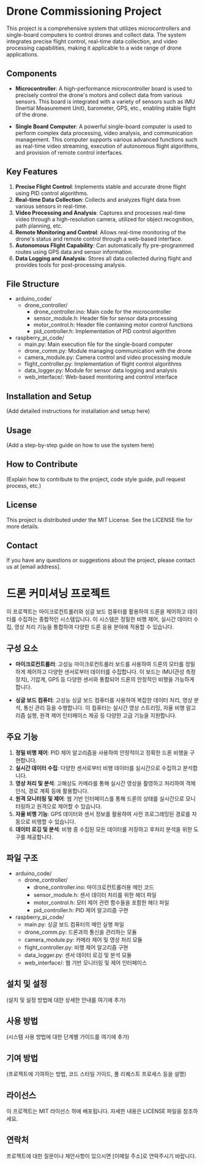 # Drone Commissioning Project

This project is a comprehensive system that utilizes microcontrollers and single-board computers to control drones and collect data. The system integrates precise flight control, real-time data collection, and video processing capabilities, making it applicable to a wide range of drone applications.

## Components

- **Microcontroller**: A high-performance microcontroller board is used to precisely control the drone's motors and collect data from various sensors. This board is integrated with a variety of sensors such as IMU (Inertial Measurement Unit), barometer, GPS, etc., enabling stable flight of the drone.

- **Single Board Computer**: A powerful single-board computer is used to perform complex data processing, video analysis, and communication management. This computer supports various advanced functions such as real-time video streaming, execution of autonomous flight algorithms, and provision of remote control interfaces.

## Key Features

1. **Precise Flight Control**: Implements stable and accurate drone flight using PID control algorithms.
2. **Real-time Data Collection**: Collects and analyzes flight data from various sensors in real-time.
3. **Video Processing and Analysis**: Captures and processes real-time video through a high-resolution camera, utilized for object recognition, path planning, etc.
4. **Remote Monitoring and Control**: Allows real-time monitoring of the drone's status and remote control through a web-based interface.
5. **Autonomous Flight Capability**: Can automatically fly pre-programmed routes using GPS data and sensor information.
6. **Data Logging and Analysis**: Stores all data collected during flight and provides tools for post-processing analysis.

## File Structure

- arduino_code/
  - drone_controller/
    - drone_controller.ino: Main code for the microcontroller
    - sensor_module.h: Header file for sensor data processing
    - motor_control.h: Header file containing motor control functions
    - pid_controller.h: Implementation of PID control algorithm
- raspberry_pi_code/
  - main.py: Main execution file for the single-board computer
  - drone_comm.py: Module managing communication with the drone
  - camera_module.py: Camera control and video processing module
  - flight_controller.py: Implementation of flight control algorithms
  - data_logger.py: Module for sensor data logging and analysis
  - web_interface/: Web-based monitoring and control interface

## Installation and Setup

(Add detailed instructions for installation and setup here)

## Usage

(Add a step-by-step guide on how to use the system here)

## How to Contribute

(Explain how to contribute to the project, code style guide, pull request process, etc.)

## License

This project is distributed under the MIT License. See the LICENSE file for more details.

## Contact

If you have any questions or suggestions about the project, please contact us at [email address].

# 드론 커미셔닝 프로젝트

이 프로젝트는 마이크로컨트롤러와 싱글 보드 컴퓨터를 활용하여 드론을 제어하고 데이터를 수집하는 종합적인 시스템입니다. 이 시스템은 정밀한 비행 제어, 실시간 데이터 수집, 영상 처리 기능을 통합하여 다양한 드론 응용 분야에 적용할 수 있습니다.

## 구성 요소

- **마이크로컨트롤러**: 고성능 마이크로컨트롤러 보드를 사용하여 드론의 모터를 정밀하게 제어하고 다양한 센서로부터 데이터를 수집합니다. 이 보드는 IMU(관성 측정 장치), 기압계, GPS 등 다양한 센서와 통합되어 드론의 안정적인 비행을 가능하게 합니다.

- **싱글 보드 컴퓨터**: 고성능 싱글 보드 컴퓨터를 사용하여 복잡한 데이터 처리, 영상 분석, 통신 관리 등을 수행합니다. 이 컴퓨터는 실시간 영상 스트리밍, 자율 비행 알고리즘 실행, 원격 제어 인터페이스 제공 등 다양한 고급 기능을 지원합니다.

## 주요 기능

1. **정밀 비행 제어**: PID 제어 알고리즘을 사용하여 안정적이고 정확한 드론 비행을 구현합니다.
2. **실시간 데이터 수집**: 다양한 센서로부터 비행 데이터를 실시간으로 수집하고 분석합니다.
3. **영상 처리 및 분석**: 고해상도 카메라를 통해 실시간 영상을 촬영하고 처리하여 객체 인식, 경로 계획 등에 활용합니다.
4. **원격 모니터링 및 제어**: 웹 기반 인터페이스를 통해 드론의 상태를 실시간으로 모니터링하고 원격으로 제어할 수 있습니다.
5. **자율 비행 기능**: GPS 데이터와 센서 정보를 활용하여 사전 프로그래밍된 경로를 자동으로 비행할 수 있습니다.
6. **데이터 로깅 및 분석**: 비행 중 수집된 모든 데이터를 저장하고 후처리 분석을 위한 도구를 제공합니다.

## 파일 구조

- arduino_code/
  - drone_controller/
    - drone_controller.ino: 마이크로컨트롤러용 메인 코드
    - sensor_module.h: 센서 데이터 처리를 위한 헤더 파일
    - motor_control.h: 모터 제어 관련 함수들을 포함한 헤더 파일
    - pid_controller.h: PID 제어 알고리즘 구현
- raspberry_pi_code/
  - main.py: 싱글 보드 컴퓨터의 메인 실행 파일
  - drone_comm.py: 드론과의 통신을 관리하는 모듈
  - camera_module.py: 카메라 제어 및 영상 처리 모듈
  - flight_controller.py: 비행 제어 알고리즘 구현
  - data_logger.py: 센서 데이터 로깅 및 분석 모듈
  - web_interface/: 웹 기반 모니터링 및 제어 인터페이스

## 설치 및 설정

(설치 및 설정 방법에 대한 상세한 안내를 여기에 추가)

## 사용 방법

(시스템 사용 방법에 대한 단계별 가이드를 여기에 추가)

## 기여 방법

(프로젝트에 기여하는 방법, 코드 스타일 가이드, 풀 리퀘스트 프로세스 등을 설명)

## 라이선스

이 프로젝트는 MIT 라이선스 하에 배포됩니다. 자세한 내용은 LICENSE 파일을 참조하세요.

## 연락처

프로젝트에 대한 질문이나 제안사항이 있으시면 [이메일 주소]로 연락주시기 바랍니다.
